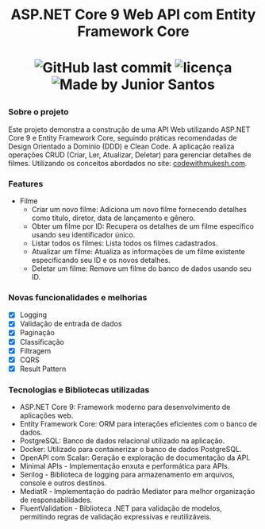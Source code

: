 <h1 align="center">
   ASP.NET Core 9 Web API com Entity Framework Core
<h1/>

<p align="center">
<img alt="GitHub last commit" src="https://img.shields.io/github/last-commit/ejunior01/managing-movie">
<img  alt="licença" src="https://img.shields.io/github/license/ejunior01/managing-movie" />
<img alt="Made by Junior Santos" src="https://img.shields.io/badge/made%20by-Junior Santos-%237519C1">
<p/>

### Sobre o projeto

Este projeto demonstra a construção de uma API Web utilizando ASP.NET Core 9 e Entity Framework Core, seguindo práticas recomendadas de Design Orientado a Domínio (DDD) e Clean Code. A aplicação realiza operações CRUD (Criar, Ler, Atualizar, Deletar) para gerenciar detalhes de filmes. Utilizando os conceitos abordados no site: [codewithmukesh.com](https://codewithmukesh.com/blog/aspnet-core-webapi-crud-with-entity-framework-core-full-course/#what-we-will-build).

### Features
   - Filme
      - Criar um novo filme: Adiciona um novo filme fornecendo detalhes como título, diretor, data de lançamento e gênero.
      - Obter um filme por ID: Recupera os detalhes de um filme específico usando seu identificador único.
      - Listar todos os filmes: Lista todos os filmes cadastrados.
      - Atualizar um filme: Atualiza as informações de um filme existente especificando seu ID e os novos detalhes.
      - Deletar um filme: Remove um filme do banco de dados usando seu ID.

### Novas funcionalidades e melhorias
- [x] Logging
- [x] Validação de entrada de dados
- [x] Paginação
- [x] Classificação
- [x] Filtragem
- [x] CQRS
- [x] Result Pattern

### Tecnologias e Bibliotecas utilizadas
- ASP.NET Core 9: Framework moderno para desenvolvimento de aplicações web.
- Entity Framework Core: ORM para interações eficientes com o banco de dados.
- PostgreSQL: Banco de dados relacional utilizado na aplicação.
- Docker: Utilizado para containerizar o banco de dados PostgreSQL.
- OpenAPI com Scalar: Geração e exploração de documentação da API.
- Minimal APIs - Implementação enxuta e performática para APIs.
- Serilog - Biblioteca de logging para armazenamento em arquivos, console e outros destinos.
- MediatR - Implementação do padrão Mediator para melhor organização de responsabilidades.
- FluentValidation - Biblioteca .NET para validação de modelos, permitindo regras de validação expressivas e reutilizáveis.

